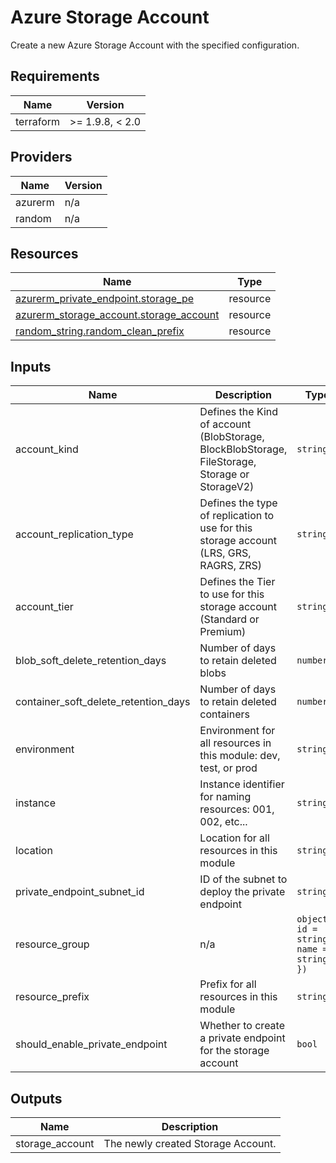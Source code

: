 <!-- BEGIN_TF_DOCS -->
<!-- markdown-table-prettify-ignore-start -->
# Azure Storage Account

Create a new Azure Storage Account with the specified configuration.

## Requirements

| Name | Version |
|------|---------|
| terraform | >= 1.9.8, < 2.0 |

## Providers

| Name | Version |
|------|---------|
| azurerm | n/a |
| random | n/a |

## Resources

| Name | Type |
|------|------|
| [azurerm_private_endpoint.storage_pe](https://registry.terraform.io/providers/hashicorp/azurerm/latest/docs/resources/private_endpoint) | resource |
| [azurerm_storage_account.storage_account](https://registry.terraform.io/providers/hashicorp/azurerm/latest/docs/resources/storage_account) | resource |
| [random_string.random_clean_prefix](https://registry.terraform.io/providers/hashicorp/random/latest/docs/resources/string) | resource |

## Inputs

| Name | Description | Type | Default | Required |
|------|-------------|------|---------|:--------:|
| account\_kind | Defines the Kind of account (BlobStorage, BlockBlobStorage, FileStorage, Storage or StorageV2) | `string` | n/a | yes |
| account\_replication\_type | Defines the type of replication to use for this storage account (LRS, GRS, RAGRS, ZRS) | `string` | n/a | yes |
| account\_tier | Defines the Tier to use for this storage account (Standard or Premium) | `string` | n/a | yes |
| blob\_soft\_delete\_retention\_days | Number of days to retain deleted blobs | `number` | n/a | yes |
| container\_soft\_delete\_retention\_days | Number of days to retain deleted containers | `number` | n/a | yes |
| environment | Environment for all resources in this module: dev, test, or prod | `string` | n/a | yes |
| instance | Instance identifier for naming resources: 001, 002, etc... | `string` | n/a | yes |
| location | Location for all resources in this module | `string` | n/a | yes |
| private\_endpoint\_subnet\_id | ID of the subnet to deploy the private endpoint | `string` | n/a | yes |
| resource\_group | n/a | ```object({ id = string name = string })``` | n/a | yes |
| resource\_prefix | Prefix for all resources in this module | `string` | n/a | yes |
| should\_enable\_private\_endpoint | Whether to create a private endpoint for the storage account | `bool` | n/a | yes |

## Outputs

| Name | Description |
|------|-------------|
| storage\_account | The newly created Storage Account. |
<!-- markdown-table-prettify-ignore-end -->
<!-- END_TF_DOCS -->
